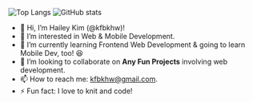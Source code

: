 ![Top Langs](https://github-readme-stats.vercel.app/api/top-langs/?username=kfbkhw&theme=blueberry)
![GitHub stats](https://github-readme-stats.vercel.app/api?username=kfbkhw&show_icons=true&theme=blueberry)

- 👋 Hi, I’m Hailey Kim (@kfbkhw)!
- 👀 I’m interested in Web & Mobile Development.
- 🌱 I’m currently learning Frontend Web Development & going to learn Mobile Dev, too! 😆
- 💞️ I’m looking to collaborate on **Any Fun Projects** involving web development.
- 📫 How to reach me: kfbkhw@gmail.com.
- ⚡ Fun fact: I love to knit and code!


<!---
kfbkhw/kfbkhw is a ✨ special ✨ repository because its `README.md` (this file) appears on your GitHub profile.
You can click the Preview link to take a look at your changes.
--->

